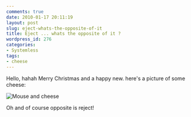 ```yaml
---
comments: true
date: 2010-01-17 20:11:19
layout: post
slug: eject-whats-the-opposite-of-it
title: Eject ... whats the opposite of it ?
wordpress_id: 276
categories:
- Systemless
tags:
- cheese
---
```


Hello, hahah Merry Christmas and a happy new. here's a picture of some cheese: 

![Mouse and cheese](http://thecupboardmouse.files.wordpress.com/2009/06/cheese2hq.jpg)

Oh and of course  opposite is reject!



